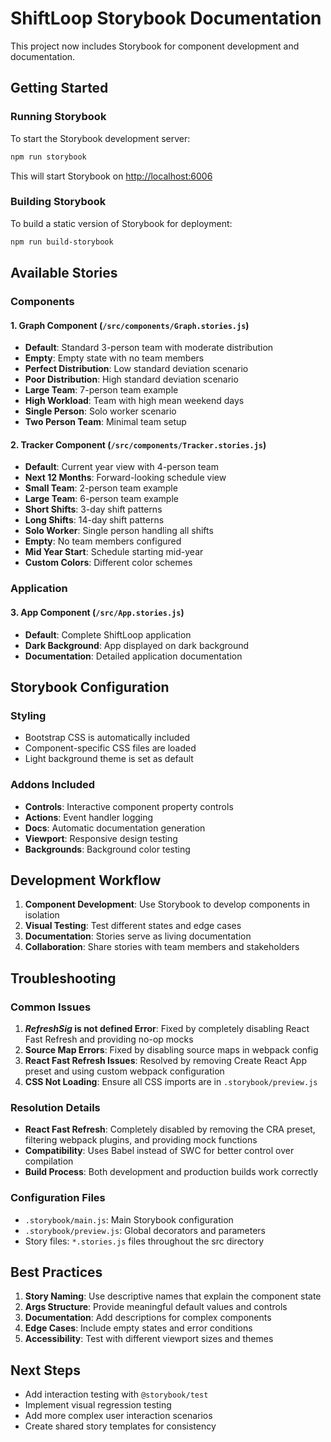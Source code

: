 # ShiftLoop Storybook Documentation

This project now includes Storybook for component development and documentation.

## Getting Started

### Running Storybook

To start the Storybook development server:

```bash
npm run storybook
```

This will start Storybook on [http://localhost:6006](http://localhost:6006)

### Building Storybook

To build a static version of Storybook for deployment:

```bash
npm run build-storybook
```

## Available Stories

### Components

#### 1. Graph Component (`/src/components/Graph.stories.js`)
- **Default**: Standard 3-person team with moderate distribution
- **Empty**: Empty state with no team members
- **Perfect Distribution**: Low standard deviation scenario
- **Poor Distribution**: High standard deviation scenario  
- **Large Team**: 7-person team example
- **High Workload**: Team with high mean weekend days
- **Single Person**: Solo worker scenario
- **Two Person Team**: Minimal team setup

#### 2. Tracker Component (`/src/components/Tracker.stories.js`)
- **Default**: Current year view with 4-person team
- **Next 12 Months**: Forward-looking schedule view
- **Small Team**: 2-person team example
- **Large Team**: 6-person team example
- **Short Shifts**: 3-day shift patterns
- **Long Shifts**: 14-day shift patterns
- **Solo Worker**: Single person handling all shifts
- **Empty**: No team members configured
- **Mid Year Start**: Schedule starting mid-year
- **Custom Colors**: Different color schemes

### Application

#### 3. App Component (`/src/App.stories.js`)
- **Default**: Complete ShiftLoop application
- **Dark Background**: App displayed on dark background
- **Documentation**: Detailed application documentation

## Storybook Configuration

### Styling
- Bootstrap CSS is automatically included
- Component-specific CSS files are loaded
- Light background theme is set as default

### Addons Included
- **Controls**: Interactive component property controls
- **Actions**: Event handler logging
- **Docs**: Automatic documentation generation
- **Viewport**: Responsive design testing
- **Backgrounds**: Background color testing

## Development Workflow

1. **Component Development**: Use Storybook to develop components in isolation
2. **Visual Testing**: Test different states and edge cases
3. **Documentation**: Stories serve as living documentation
4. **Collaboration**: Share stories with team members and stakeholders

## Troubleshooting

### Common Issues

1. **$RefreshSig$ is not defined Error**: Fixed by completely disabling React Fast Refresh and providing no-op mocks
2. **Source Map Errors**: Fixed by disabling source maps in webpack config  
3. **React Fast Refresh Issues**: Resolved by removing Create React App preset and using custom webpack configuration
4. **CSS Not Loading**: Ensure all CSS imports are in `.storybook/preview.js`

### Resolution Details

- **React Fast Refresh**: Completely disabled by removing the CRA preset, filtering webpack plugins, and providing mock functions
- **Compatibility**: Uses Babel instead of SWC for better control over compilation
- **Build Process**: Both development and production builds work correctly

### Configuration Files

- `.storybook/main.js`: Main Storybook configuration
- `.storybook/preview.js`: Global decorators and parameters
- Story files: `*.stories.js` files throughout the src directory

## Best Practices

1. **Story Naming**: Use descriptive names that explain the component state
2. **Args Structure**: Provide meaningful default values and controls
3. **Documentation**: Add descriptions for complex components
4. **Edge Cases**: Include empty states and error conditions
5. **Accessibility**: Test with different viewport sizes and themes

## Next Steps

- Add interaction testing with `@storybook/test`
- Implement visual regression testing
- Add more complex user interaction scenarios
- Create shared story templates for consistency